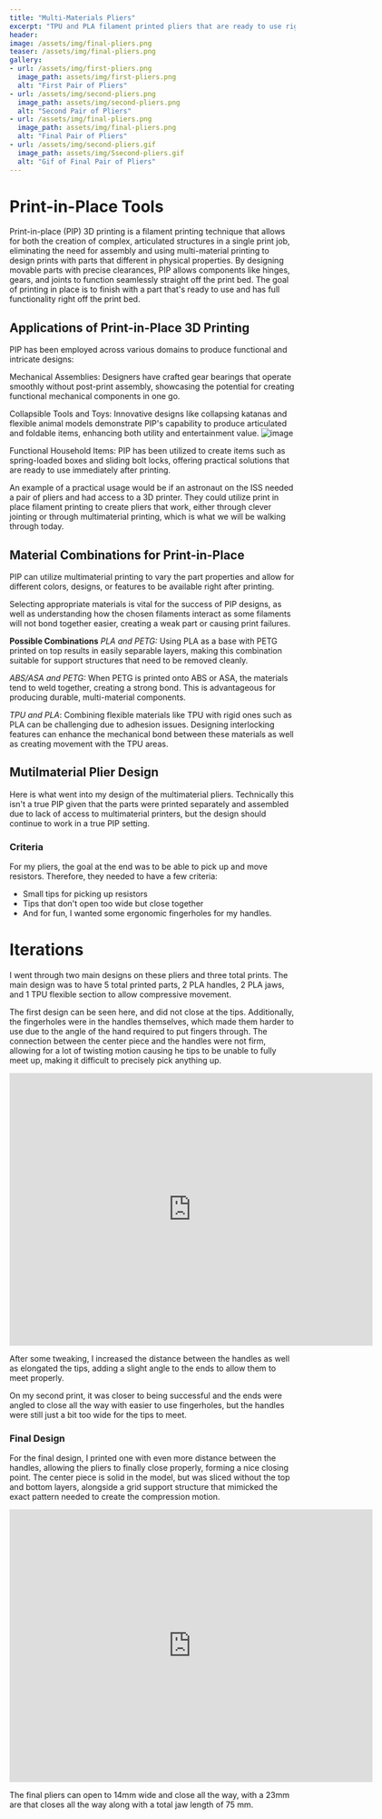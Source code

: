 ```yaml
---
title: "Multi-Materials Pliers"
excerpt: "TPU and PLA filament printed pliers that are ready to use right after printing."
header:
image: /assets/img/final-pliers.png
teaser: /assets/img/final-pliers.png
gallery:
- url: /assets/img/first-pliers.png
  image_path: assets/img/first-pliers.png
  alt: "First Pair of Pliers"
- url: /assets/img/second-pliers.png
  image_path: assets/img/second-pliers.png
  alt: "Second Pair of Pliers"
- url: /assets/img/final-pliers.png
  image_path: assets/img/final-pliers.png
  alt: "Final Pair of Pliers"
- url: /assets/img/second-pliers.gif
  image_path: assets/img/Ssecond-pliers.gif
  alt: "Gif of Final Pair of Pliers"
---
```

# Print-in-Place Tools
Print-in-place (PIP) 3D printing is a filament printing technique that allows for both the creation of complex, articulated structures in a single print job, eliminating the need for assembly and using multi-material printing to design prints with parts that different in physical properties. By designing movable parts with precise clearances, PIP allows components like hinges, gears, and joints to function seamlessly straight off the print bed.
The goal of printing in place is to finish with a part that's ready to use and has full functionality right off the print bed. 

## Applications of Print-in-Place 3D Printing
PIP has been employed across various domains to produce functional and intricate designs:

Mechanical Assemblies: Designers have crafted gear bearings that operate smoothly without post-print assembly, showcasing the potential for creating functional mechanical components in one go. 

Collapsible Tools and Toys: Innovative designs like collapsing katanas and flexible animal models demonstrate PIP's capability to produce articulated and foldable items, enhancing both utility and entertainment value.
![image](https://www.google.com/url?sa=i&url=https%3A%2F%2Fwww.printables.com%2Fmodel%2F301093-flexidinos-gunther-the-flexi-stegosaurus-print-in&psig=AOvVaw21_Gq1xWY_KATYERY5qLuN&ust=1743131613129000&source=images&cd=vfe&opi=89978449&ved=0CBQQjRxqFwoTCJCagLilqYwDFQAAAAAdAAAAABAn)

Functional Household Items: PIP has been utilized to create items such as spring-loaded boxes and sliding bolt locks, offering practical solutions that are ready to use immediately after printing. 

An example of a practical usage would be if an astronaut on the ISS needed a pair of pliers and had access to a 3D printer. They could utilize print in place filament printing to create pliers that work, either through clever jointing or through multimaterial printing, which is what we will be walking through today.

## Material Combinations for Print-in-Place
PIP can utilize multimaterial printing to vary the part properties and allow for different colors, designs, or features to be available right after printing. 

Selecting appropriate materials is vital for the success of PIP designs, as well as understanding how the chosen filaments interact as some filaments will not bond together easier, creating a weak part or causing print failures. 

**Possible Combinations**
_PLA and PETG:_ Using PLA as a base with PETG printed on top results in easily separable layers, making this combination suitable for support structures that need to be removed cleanly.

_ABS/ASA and PETG:_ When PETG is printed onto ABS or ASA, the materials tend to weld together, creating a strong bond. This is advantageous for producing durable, multi-material components.

_TPU and PLA_: Combining flexible materials like TPU with rigid ones such as PLA can be challenging due to adhesion issues. Designing interlocking features can enhance the mechanical bond between these materials as well as creating movement with the TPU areas.

## Mutilmaterial Plier Design
Here is what went into my design of the multimaterial pliers. Technically this isn't a true PIP given that the parts were printed separately and assembled due to lack of access to multimaterial printers, but the design should continue to work in a true PIP setting. 

### Criteria 
For my pliers, the goal at the end was to be able to pick up and move resistors. Therefore, they needed to have a few criteria: 
- Small tips for picking up resistors
- Tips that don't open too wide but close together 
- And for fun, I wanted some ergonomic fingerholes for my handles. 

# Iterations
I went through two main designs on these pliers and three total prints. The main design was to have 5 total printed parts, 2 PLA handles, 2 PLA jaws, and 1 TPU flexible section to allow compressive movement.

The first design can be seen here, and did not close at the tips. Additionally, the fingerholes were in the handles themselves, which made them harder to use due to the angle of the hand required to put fingers through. The connection between the center piece and the handles were not firm, allowing for a lot of twisting motion causing he tips to be unable to fully meet up, making it difficult to precisely pick anything up. 
<iframe src="https://vanderbilt643.autodesk360.com/shares/public/SH286ddQT78850c0d8a4aa1c559bf55ebca3?mode=embed" width="640" height="480" allowfullscreen="true" webkitallowfullscreen="true" mozallowfullscreen="true"  frameborder="0"></iframe>

After some tweaking, I increased the distance between the handles as well as elongated the tips, adding a slight angle to the ends to allow them to meet properly. 

On my second print, it was closer to being successful and the ends were angled to close all the way with easier to use fingerholes, but the handles were still just a bit too wide for the tips to meet.
### Final Design
For the final design, I printed one with even more distance between the handles, allowing the pliers to finally close properly, forming a nice closing point. The center piece is solid in the model, but was sliced without the top and bottom layers, alongside a grid support structure that mimicked the exact pattern needed to create the compression motion.

<iframe src="https://vanderbilt643.autodesk360.com/shares/public/SH286ddQT78850c0d8a4af75bd8c8ef1f120?mode=embed" width="640" height="480" allowfullscreen="true" webkitallowfullscreen="true" mozallowfullscreen="true"  frameborder="0"></iframe>

The final pliers can open to 14mm wide and close all the way, with a 23mm are that closes all the way along with a total jaw length of 75 mm.